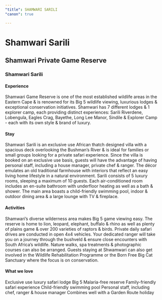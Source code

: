 ```yaml
---
"title": SHAMWARI SARILI
"canon": true

---
```


# Shamwari Sarili
## Shamwari Private Game Reserve
### Shamwari Sarili

#### Experience
Shamwari Game Reserve is one of the most established wildlife areas in the Eastern Cape &amp; is renowned for its Big 5 wildlife viewing, luxurious lodges &amp; exceptional conservation initiatives.
Shamwari has 7 different lodges &amp; 1 explorer camp, each providing distinct experiences:   Sarili Riverdene, Lobengula, Eagles Crag, Bayethe, Long Lee Manor, Sindile &amp; Explorer Camp - each with its own style &amp; brand of luxury.

#### Stay
Shamwari Sarili is an exclusive use African thatch designed villa with a spacious deck overlooking the Bushman’s River &amp; is ideal for families or small groups looking for a private safari experience.
Since the villa is booked on an exclusive use basis, guests will have the advantage of having personal staff, including a house manager, private chef &amp; ranger.
The décor emulates an old traditional farmhouse with interiors that reflect an easy living home lifestyle in a natural environment.
Sarili consists of 5 luxury rooms, sleeping a maximum of 10 guests.  Each air-conditioned room includes an en-suite bathroom with underfloor heating as well as a bath &amp; shower.
The main area boasts a child-friendly swimming pool, indoor &amp; outdoor dining area &amp; a large lounge with TV &amp; fireplace.

#### Activities
Shamwari’s diverse wilderness area makes Big 5 game viewing easy.  The reserve is home to lion, leopard, elephant, buffalo &amp; rhino as well as plenty of plains game &amp; over 200 varieties of raptors &amp; birds.
Private daily safari drives are conducted in open 4x4 vehicles.  Your dedicated ranger will take you on a journey through the bushveld &amp; ensure close encounters with South Africa’s wildlife.  Nature walks, spa treatments &amp; photographic courses can also be arranged.
Guests staying at Shwamwari can also get involved in the Wildlife Rehabilitation Programme or the Born Free Big Cat Sanctuary where the focus is on conservation.


#### What we love
Exclusive use luxury safari lodge
Big 5 Malaria-free reserve
Family-friendly safari experience
Child-friendly swimming pool
Personal staff, including chef, ranger &amp; house manager
Combines well with a Garden Route holiday
